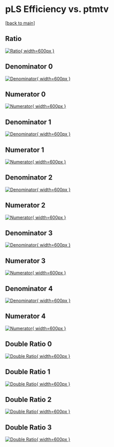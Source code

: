# pLS Efficiency vs. ptmtv

[[back to main](./)]



## Ratio

[![Ratio](../mtv/var/pLS_base_11_-1_eff_ptmtv.png){ width=600px }](../mtv/var/pLS_base_11_-1_eff_ptmtv.pdf)

## Denominator 0

[![Denominator](../mtv/den/pLS_base_11_-1_eff_ptmtv_den0.png){ width=600px }](../mtv/den/pLS_base_11_-1_eff_ptmtv_den0.pdf)

## Numerator 0

[![Numerator](../mtv/num/pLS_base_11_-1_eff_ptmtv_num0.png){ width=600px }](../mtv/num/pLS_base_11_-1_eff_ptmtv_num0.pdf)

## Denominator 1

[![Denominator](../mtv/den/pLS_base_11_-1_eff_ptmtv_den1.png){ width=600px }](../mtv/den/pLS_base_11_-1_eff_ptmtv_den1.pdf)

## Numerator 1

[![Numerator](../mtv/num/pLS_base_11_-1_eff_ptmtv_num1.png){ width=600px }](../mtv/num/pLS_base_11_-1_eff_ptmtv_num1.pdf)

## Denominator 2

[![Denominator](../mtv/den/pLS_base_11_-1_eff_ptmtv_den2.png){ width=600px }](../mtv/den/pLS_base_11_-1_eff_ptmtv_den2.pdf)

## Numerator 2

[![Numerator](../mtv/num/pLS_base_11_-1_eff_ptmtv_num2.png){ width=600px }](../mtv/num/pLS_base_11_-1_eff_ptmtv_num2.pdf)

## Denominator 3

[![Denominator](../mtv/den/pLS_base_11_-1_eff_ptmtv_den3.png){ width=600px }](../mtv/den/pLS_base_11_-1_eff_ptmtv_den3.pdf)

## Numerator 3

[![Numerator](../mtv/num/pLS_base_11_-1_eff_ptmtv_num3.png){ width=600px }](../mtv/num/pLS_base_11_-1_eff_ptmtv_num3.pdf)

## Denominator 4

[![Denominator](../mtv/den/pLS_base_11_-1_eff_ptmtv_den4.png){ width=600px }](../mtv/den/pLS_base_11_-1_eff_ptmtv_den4.pdf)

## Numerator 4

[![Numerator](../mtv/num/pLS_base_11_-1_eff_ptmtv_num4.png){ width=600px }](../mtv/num/pLS_base_11_-1_eff_ptmtv_num4.pdf)

## Double Ratio 0

[![Double Ratio](../mtv/ratio/pLS_base_11_-1_eff_ptmtv_ratio0.png){ width=600px }](../mtv/ratio/pLS_base_11_-1_eff_ptmtv_ratio0.pdf)

## Double Ratio 1

[![Double Ratio](../mtv/ratio/pLS_base_11_-1_eff_ptmtv_ratio1.png){ width=600px }](../mtv/ratio/pLS_base_11_-1_eff_ptmtv_ratio1.pdf)

## Double Ratio 2

[![Double Ratio](../mtv/ratio/pLS_base_11_-1_eff_ptmtv_ratio2.png){ width=600px }](../mtv/ratio/pLS_base_11_-1_eff_ptmtv_ratio2.pdf)

## Double Ratio 3

[![Double Ratio](../mtv/ratio/pLS_base_11_-1_eff_ptmtv_ratio3.png){ width=600px }](../mtv/ratio/pLS_base_11_-1_eff_ptmtv_ratio3.pdf)

